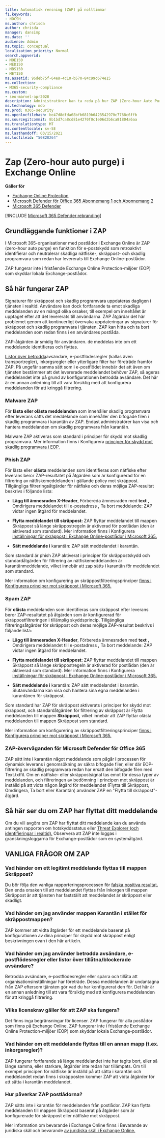 ```yaml
---
title: Automatisk rensning (ZAP) på nolltimmar
f1.keywords:
- NOCSH
ms.author: chrisda
author: chrisda
manager: dansimp
ms.date: ''
audience: Admin
ms.topic: conceptual
localization_priority: Normal
search.appverid:
- MOE150
- MED150
- MBS150
- MET150
ms.assetid: 96deb75f-64e8-4c10-b570-84c99c674e15
ms.collection:
- M365-security-compliance
ms.custom:
- seo-marvel-apr2020
description: Administratörer kan ta reda på hur ZAP (Zero-hour Auto Purge) retroaktivt kan flytta skickade meddelanden i en Exchange Online-postlåda till mappen Skräppost eller karantän som retroaktivt visar sig vara skräppost eller nätfiske.
ms.technology: mdo
ms.prod: m365-security
ms.openlocfilehash: be47d8dfda68bfb6819b6423542970c7768c6ffb
ms.sourcegitcommit: 8b1bd7ca8cd81e4270f0c1e06d2b6ca81804a6aa
ms.translationtype: MT
ms.contentlocale: sv-SE
ms.lasthandoff: 03/15/2021
ms.locfileid: "50820264"
---
```

# <a name="zero-hour-auto-purge-zap-in-exchange-online"></a>Zap (Zero-hour auto purge) i Exchange Online

**Gäller för**
- [Exchange Online Protection](exchange-online-protection-overview.md)
- [Microsoft Defender för Office 365 Abonnemang 1 och Abonnemang 2](office-365-atp.md)
- [Microsoft 365 Defender](../mtp/microsoft-threat-protection.md)

[!INCLUDE [Microsoft 365 Defender rebranding](../includes/microsoft-defender-for-office.md)]


## <a name="basic-features-of-zap"></a>Grundläggande funktioner i ZAP

I Microsoft 365-organisationer med postlådor i Exchange Online är ZAP (zero-hour auto purge) en funktion för e-postskydd som retroaktivt identifierar och neutralerar skadliga nätfiske-, skräppost- och skadlig programvara som redan har levererats till Exchange Online-postlådor.

ZAP fungerar inte i fristående Exchange Online Protection-miljöer (EOP) som skyddar lokala Exchange-postlådor.

## <a name="how-zap-works"></a>Så här fungerar ZAP

Signaturer för skräppost och skadlig programvara uppdateras dagligen i tjänsten i realtid. Användare kan dock fortfarande ta emot skadliga meddelanden av en mängd olika orsaker, till exempel om innehållet är upptaget efter att det levererats till användarna. ZAP åtgärdar det här problemet genom att kontinuerligt övervaka uppdateringar av signaturer för skräppost och skadlig programvara i tjänsten. ZAP kan hitta och ta bort meddelanden som redan finns i en användares postlåda.

ZAP-åtgärden är smidig för användaren. de meddelas inte om ett meddelande identifieras och flyttas.

[Listor över betrodda](create-safe-sender-lists-in-office-365.md)avsändare, e-postflödesregler (kallas även transportregler), inkorgsregler eller ytterligare filter har företräde framför ZAP. På ungefär samma sätt som i e-postflödet innebär det att även om tjänsten bestämmer att det levererade meddelandet behöver ZAP, så ageras meddelandet inte på grund av konfigurationen betrodda avsändare. Det här är en annan anledning till att vara försiktig med att konfigurera meddelanden för att kringgå filtrering.

### <a name="malware-zap"></a>Malware ZAP

För **lästa eller olästa meddelanden** som innehåller skadlig programvara efter leverans sätts det meddelande som innehåller den bifogade filen i skadlig programvara i karantän av ZAP. Endast administratörer kan visa och hantera meddelanden om skadlig programvara från karantän.

Malware ZAP aktiveras som standard i principer för skydd mot skadlig programvara. Mer information finns i Konfigurera [principer för skydd mot skadlig programvara i EOP.](configure-anti-malware-policies.md)

### <a name="phish-zap"></a>Phish ZAP

För lästa eller **olästa** meddelanden som identifieras som nätfiske efter leverans beror  ZAP-resultatet på åtgärden som är konfigurerad för en filtrering av nätfiskemeddelanden i gällande policy mot skräppost. Tillgängliga filtreringsåtgärder för nätfiske och deras möjliga ZAP-resultat beskrivs i följande lista:

- **Lägg till ämnesraden X-Header**, Förbereda ämnesraden med **text** **,** Omdirigera meddelandet till e-postadress **,** Ta bort meddelande: ZAP vidtar ingen åtgärd för meddelandet.

- **Flytta meddelandet till skräppost:** ZAP flyttar meddelandet till mappen Skräppost så länge skräppostregeln är aktiverad för postlådan (den är aktiverad som standard). Mer information finns i Konfigurera [inställningar för skräppost i Exchange Online-postlådor i Microsoft 365.](configure-junk-email-settings-on-exo-mailboxes.md)

- **Sätt meddelande i** karantän: ZAP sätt meddelandet i karantän.

Som standard är phish ZAP aktiverat i principer för skräppostskydd och standardåtgärden för filtrering av nätfiskemeddelanden är karantänmeddelande, vilket innebär att zap sätts i karantän för meddelandet som standard.  

Mer information om konfigurering av skräppostfiltreringsprinciper [finns i Konfigurera principer mot skräppost i Microsoft 365.](configure-your-spam-filter-policies.md)

### <a name="spam-zap"></a>Spam ZAP

För **olästa** meddelanden som identifieras som skräppost efter leverans beror ZAP-resultatet  på åtgärden som är konfigurerad för skräppostfiltreringen i tillämplig skyddsprincip. Tillgängliga filtreringsåtgärder för skräppost och deras möjliga ZAP-resultat beskrivs i följande lista:

- **Lägg till ämnesraden X-Header**, Förbereda ämnesraden med **text** **,** Omdirigera meddelandet till e-postadress **,** Ta bort meddelande: ZAP vidtar ingen åtgärd för meddelandet.

- **Flytta meddelandet till skräppost:** ZAP flyttar meddelandet till mappen Skräppost så länge skräppostregeln är aktiverad för postlådan (den är aktiverad som standard). Mer information finns i Konfigurera [inställningar för skräppost i Exchange Online-postlådor i Microsoft 365.](configure-junk-email-settings-on-exo-mailboxes.md)

- **Sätt meddelande i** karantän: ZAP sätt meddelandet i karantän. Slutanvändarna kan visa och hantera sina egna meddelanden i karantänen för skräppost.

Som standard har ZAP för skräppost aktiverats i principer  för skydd mot skräppost, och standardåtgärden för  filtrering av skräppost är Flytta meddelanden till mappen **Skräppost,** vilket innebär att ZAP flyttar olästa meddelanden till mappen Skräppost som standard.

Mer information om konfigurering av skräppostfiltreringsprinciper [finns i Konfigurera principer mot skräppost i Microsoft 365.](configure-your-spam-filter-policies.md)

### <a name="zap-considerations-for-microsoft-defender-for-office-365"></a>ZAP-överväganden för Microsoft Defender för Office 365

ZAP sätt inte i karantän något meddelande [](atp-safe-attachments.md#dynamic-delivery-in-safe-attachments-policies) som pågår i processen för dynamisk leverans i genomsökning av säkra bifogade filer, eller där EOP-filtrering av skadlig programvara redan har ersatt den bifogade filen med Text.txtfil.  Om en nätfiske- eller skräppostsignal tas emot för dessa typer av meddelanden, och filtreringen av bedömning i principen mot skräppost är inställd på att vidta någon åtgärd för meddelandet (Flytta till Skräppost, Omdirigera, Ta bort eller Karantän) använder ZAP en "Flytta till skräppost"-åtgärd.

## <a name="how-to-see-if-zap-moved-your-message"></a>Så här ser du om ZAP har flyttat ditt meddelande

Om du vill avgöra om ZAP har [](view-email-security-reports.md#threat-protection-status-report) flyttat ditt meddelande kan du använda antingen rapporten om hotskyddsstatus eller [Threat Explorer (och identifieringar i realtid).](threat-explorer.md) Observera att ZAP inte loggas i granskningsloggarna för Exchange-postlådor som en systemåtgärd.

## <a name="zap-faq"></a>VANLIGA FRÅGOR OM ZAP

### <a name="what-happens-if-a-legitimate-message-is-moved-to-the-junk-email-folder"></a>Vad händer om ett legitimt meddelande flyttas till mappen Skräppost?

Du bör följa den vanliga rapporteringsprocessen för [falska positiva resultat.](report-junk-email-messages-to-microsoft.md) Den enda orsaken till att meddelandet flyttas från Inkorgen till mappen Skräppost är att tjänsten har fastställt att meddelandet är skräppost eller skadligt.

### <a name="what-if-i-use-the-quarantine-folder-instead-of-the-junk-mail-folder"></a>Vad händer om jag använder mappen Karantän i stället för skräppostmappen?

ZAP kommer att vidta åtgärder för ett meddelande baserat på konfigurationen av dina principer för skydd mot skräppost enligt beskrivningen ovan i den här artikeln.

### <a name="what-if-im-using-safe-senders-mail-flow-rules-or-allowedblocked-sender-lists"></a>Vad händer om jag använder betrodda avsändare, e-postflödesregler eller listor över tillåtna/blockerade avsändare?

Betrodda avsändare, e-postflödesregler eller spärra och tillåta att organisationsinställningar har företräde. Dessa meddelanden är undantagna från ZAP eftersom tjänsten gör vad du har konfigurerat den för. Det här är en annan anledning till att vara försiktig med att konfigurera meddelanden för att kringgå filtrering.

### <a name="what-are-the-licensing-requirements-for-zap-to-work"></a>Vilka licenskrav gäller för att ZAP ska fungera?

Det finns inga begränsningar för licenser. ZAP fungerar för alla postlådor som finns på Exchange Online. ZAP fungerar inte i fristående Exchange Online Protection-miljöer (EOP) som skyddar lokala Exchange-postlådor.

### <a name="what-if-a-message-is-moved-to-another-folder-eg-inbox-rules"></a>Vad händer om ett meddelande flyttas till en annan mapp (t.ex. inkorgsregler)?

ZAP fungerar fortfarande så länge meddelandet inte har tagits bort, eller så länge samma, eller starkare, åtgärder inte redan har tillämpats. Om till exempel principen för nätfiske är inställd på att sätta i karantän och meddelandet redan finns i skräpposten kommer ZAP att vidta åtgärder för att sätta i karantän meddelandet.

### <a name="how-does-zap-affect-mailboxes-on-hold"></a>Hur påverkar ZAP postlådorna?

ZAP sätts inte i karantän för meddelanden från postlådor. ZAP kan flytta meddelanden till mappen Skräppost baserat på åtgärder som är konfigurerade för skräppost eller nätfiske mot skräppost.

Mer information om bevarande i Exchange Online finns i Bevarande av juridiska skäl och bevarande [av juridiska skäl i Exchange Online.](https://docs.microsoft.com/Exchange/security-and-compliance/in-place-and-litigation-holds)
